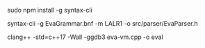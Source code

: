 sudo npm install -g syntax-cli

syntax-cli -g EvaGrammar.bnf -m LALR1 -o src/parser/EvaParser.h

clang++ -std=c++17 -Wall -ggdb3 eva-vm.cpp -o eval